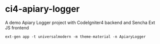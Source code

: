 # ci4-apiary-logger
A demo Apiary Logger project with CodeIgniter4 backend and Sencha Ext JS frontend

``ext-gen app -t universalmodern -m theme-material -n ApiaryLogger``